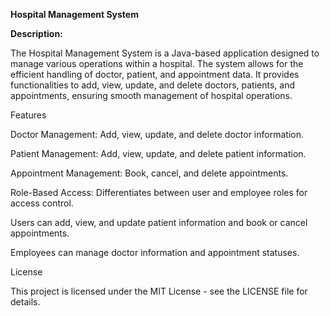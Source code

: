 **Hospital Management System**

**Description:**

The Hospital Management System is a Java-based application designed to manage various operations within a hospital. The system allows for the efficient handling of doctor, patient, and appointment data. It provides functionalities to add, view, update, and delete doctors, patients, and appointments, ensuring smooth management of hospital operations.

Features

Doctor Management: Add, view, update, and delete doctor information.

Patient Management: Add, view, update, and delete patient information.

Appointment Management: Book, cancel, and delete appointments.

Role-Based Access: Differentiates between user and employee roles for access control.

Users can add, view, and update patient information and book or cancel appointments.

Employees can manage doctor information and appointment statuses.

License

This project is licensed under the MIT License - see the LICENSE file for details.
